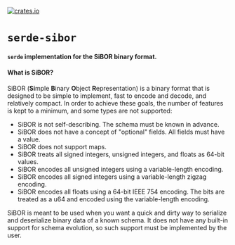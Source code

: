 [![crates.io](https://img.shields.io/crates/v/serde-sibor.svg)](https://crates.io/crates/serde-sibor)

# `serde-sibor`
#### `serde` implementation for the SiBOR binary format.

#### What is SiBOR?

SiBOR (**Si**mple **B**inary **O**bject **R**epresentation) is a binary format that is designed to
be simple to implement, fast to encode and decode, and relatively compact. In order to achieve
these goals, the number of features is kept to a minimum, and some types are not supported:

- SiBOR is not self-describing. The schema must be known in advance.
- SiBOR does not have a concept of "optional" fields. All fields must have a value.
- SiBOR does not support maps.
- SiBOR treats all signed integers, unsigned integers, and floats as 64-bit values.
- SiBOR encodes all unsigned integers using a variable-length encoding.
- SiBOR encodes all signed integers using a variable-length zigzag encoding.
- SiBOR encodes all floats using a 64-bit IEEE 754 encoding. The bits are treated as a u64 and encoded using the variable-length encoding.

SiBOR is meant to be used when you want a quick and dirty way to serialize and deserialize binary data of a known schema.
It does not have any built-in support for schema evolution, so such support must be implemented by the user.